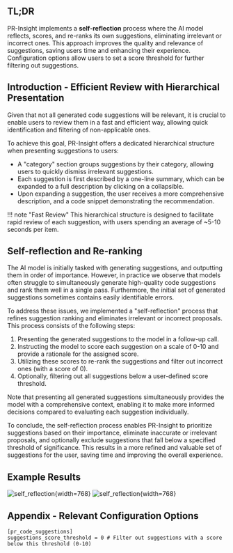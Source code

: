 ## TL;DR

PR-Insight implements a **self-reflection** process where the AI model reflects, scores, and re-ranks its own suggestions, eliminating irrelevant or incorrect ones.
This approach improves the quality and relevance of suggestions, saving users time and enhancing their experience.
Configuration options allow users to set a score threshold for further filtering out suggestions.

## Introduction - Efficient Review with Hierarchical Presentation


Given that not all generated code suggestions will be relevant, it is crucial to enable users to review them in a fast and efficient way, allowing quick identification and filtering of non-applicable ones.

To achieve this goal, PR-Insight offers a dedicated hierarchical structure when presenting suggestions to users:

- A "category" section groups suggestions by their category, allowing users to quickly dismiss irrelevant suggestions.
- Each suggestion is first described by a one-line summary, which can be expanded to a full description by clicking on a collapsible.
- Upon expanding a suggestion, the user receives a more comprehensive description, and a code snippet demonstrating the recommendation.

!!! note "Fast Review"
    This hierarchical structure is designed to facilitate rapid review of each suggestion, with users spending an average of ~5-10 seconds per item.

## Self-reflection and Re-ranking

The AI model is initially tasked with generating suggestions, and outputting them in order of importance.
However, in practice we observe that models often struggle to simultaneously generate high-quality code suggestions and rank them well in a single pass.
Furthermore, the initial set of generated suggestions sometimes contains easily identifiable errors.

To address these issues, we implemented a "self-reflection" process that refines suggestion ranking and eliminates irrelevant or incorrect proposals.
This process consists of the following steps:

1. Presenting the generated suggestions to the model in a follow-up call.
2. Instructing the model to score each suggestion on a scale of 0-10 and provide a rationale for the assigned score.
3. Utilizing these scores to re-rank the suggestions and filter out incorrect ones (with a score of 0).
4. Optionally, filtering out all suggestions below a user-defined score threshold.

Note that presenting all generated suggestions simultaneously provides the model with a comprehensive context, enabling it to make more informed decisions compared to evaluating each suggestion individually.

To conclude, the self-reflection process enables PR-Insight to prioritize suggestions based on their importance, eliminate inaccurate or irrelevant proposals, and optionally exclude suggestions that fall below a specified threshold of significance.
This results in a more refined and valuable set of suggestions for the user, saving time and improving the overall experience.

## Example Results

![self_reflection](https://khulnasoft.com/images/pr_insight/self_reflection1.png){width=768}
![self_reflection](https://khulnasoft.com/images/pr_insight/self_reflection2.png){width=768}


## Appendix - Relevant Configuration Options
```
[pr_code_suggestions]
suggestions_score_threshold	= 0 # Filter out suggestions with a score below this threshold (0-10)
```
